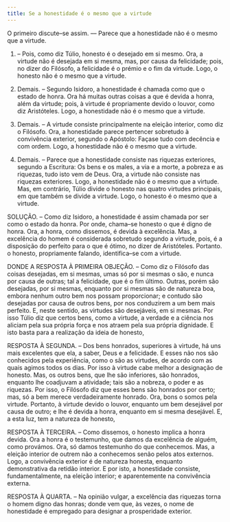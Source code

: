 ```yaml
---
title: Se a honestidade é o mesmo que a virtude
---
```


O primeiro discute–se assim. –– Parece que a honestidade não é o mesmo que a virtude.  

1. – Pois, como diz Túlio, honesto é o desejado em si mesmo. Ora, a virtude não é desejada em si mesma, mas, por causa da felicidade; pois, no dizer do Filósofo, a felicidade é o prémio e o fim da virtude. Logo, o honesto não é o mesmo que a virtude.  

2. Demais. – Segundo Isidoro, a honestidade é chamada como que o estado de honra. Ora há muitas outras coisas a que é devida a honra, além da virtude; pois, à virtude é propriamente devido o louvor, como diz Aristóteles. Logo, a honestidade não é o mesmo que a virtude.  

3. Demais. – A virtude consiste principalmente na eleição interior, como diz o Filósofo. Ora, a honestidade parece pertencer sobretudo à convivência exterior, segundo o Apóstolo: Façase tudo com decência e com ordem. Logo, a honestidade não é o mesmo que a virtude.  

4. Demais. – Parece que a honestidade consiste nas riquezas exteriores, segundo a Escritura: Os bens e os males, a via e a morte, a pobreza e as riquezas, tudo isto vem de Deus. Ora, a virtude não consiste nas riquezas exteriores. Logo, a honestidade não é o mesmo que a virtude.  Mas, em contrário, Túlio divide o honesto nas quatro virtudes principais, em que também se divide a virtude. Logo, o honesto é o mesmo que a virtude.  

SOLUÇÃO. – Como diz Isidoro, a honestidade é assim chamada por ser como o estado da honra. Por onde, chama–se honesto o que é digno de honra. Ora, a honra, como dissemos, é devida à excelência. Mas, a excelência do homem é considerada sobretudo segundo a virtude, pois, é a disposição do perfeito para o que é ótimo, no dizer de Aristóteles. Portanto. o honesto, propriamente falando, identifica–se com a virtude.  

DONDE A RESPOSTA À PRIMEIRA OBJEÇÃO. – Como diz o Filósofo das coisas desejadas, em si mesmas, umas só por si mesmas o são, e nunca por causa de outras; tal a felicidade, que é o fim último. Outras, porém são desejadas, por si mesmas, enquanto por si mesmas são de natureza boa, embora nenhum outro bem nos possam proporcionar; e contudo são desejadas por causa de outros bens, por nos conduzirem a um bem mais perfeito. E, neste sentido, as virtudes são desejáveis, em si mesmas. Por isso Túlio diz que certos bens, como a virtude, a verdade e a ciência nos aliciam pela sua própria força e nos atraem pela sua própria dignidade. E isto basta para a realização da ideia de honesto,  

RESPOSTA À SEGUNDA. – Dos bens honrados, superiores à virtude, há uns mais excelentes que ela, a saber, Deus e a felicidade. E esses não nos são conhecidos pela experiência, como o são as virtudes, de acordo com as quais agimos todos os dias. Por isso à virtude cabe melhor a designação de honesto. Mas, os outros bens, que lhe são inferiores, são honrados, enquanto lhe coadjuvam a atividade; tais são a nobreza, o poder e as riquezas. Por isso, o Filósofo diz que esses bens são honrados por certo; mas, só a bem merece verdadeiramente honrado. Ora, bons o somos pela virtude. Portanto, à virtude devido o louvor, enquanto um bem desejável por causa de outro; e lhe é devida a honra, enquanto em si mesma desejável. E, a esta luz, tem a natureza de honesto, 

RESPOSTA À TERCEIRA. – Como dissemos, o honesto implica a honra devida. Ora a honra é o testemunho, que damos da excelência de alguém, como provámos. Ora, só damos testemunho do que conhecemos. Mas, a eleição interior de outrem não a conhecemos senão pelos atos externos. Logo, a convivência exterior é de natureza honesta, enquanto demonstrativa da retidão interior. E por isto, a honestidade consiste, fundamentalmente, na eleição interior; e aparentemente na convivência externa.  

RESPOSTA À QUARTA. – Na opinião vulgar, a excelência das riquezas torna o homem digno das honras; donde vem que, às vezes, o nome de honestidade é empregado para designar a prosperidade exterior.